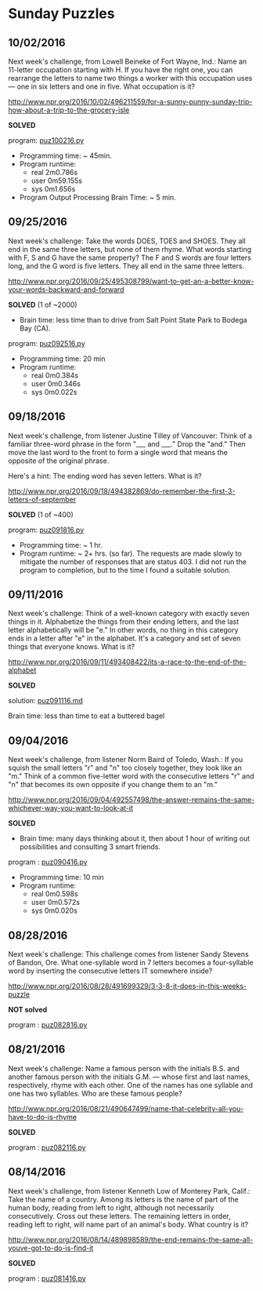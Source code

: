 # Sunday Puzzles

## 10/02/2016

Next week's challenge, from Lowell Beineke of Fort Wayne, Ind.: Name an 11-letter occupation starting with H. If you have the right one, you can rearrange the letters to name two things a worker with this occupation uses — one in six letters and one in five. What occupation is it?

http://www.npr.org/2016/10/02/496211559/for-a-sunny-punny-sunday-trip-how-about-a-trip-to-the-grocery-isle

**SOLVED**

program: [puz100216.py](puz100216.py)
* Programming time: ~ 45min.
* Program runtime:
  - real	2m0.786s
  - user	0m59.155s
  - sys	0m1.656s
* Program Output Processing Brain Time: ~ 5 min.

## 09/25/2016

Next week's challenge: Take the words DOES, TOES and SHOES. They all end in the same three letters, but none of them rhyme. What words starting with F, S and G have the same property? The F and S words are four letters long, and the G word is five letters. They all end in the same three letters.

http://www.npr.org/2016/09/25/495308799/want-to-get-an-a-better-know-your-words-backward-and-forward

**SOLVED** (1 of ~2000)

* Brain time: less time than to drive from Salt Point State Park to Bodega Bay (CA).

program: [puz092516.py](puz092516.py)
* Programming time: 20 min
* Program runtime:
  - real	0m0.384s
  - user	0m0.346s
  - sys	0m0.022s


## 09/18/2016

Next week's challenge, from listener Justine Tilley of Vancouver: Think of a familiar three-word phrase in the form "___ and ___." Drop the "and." Then move the last word to the front to form a single word that means the opposite of the original phrase.

Here's a hint: The ending word has seven letters. What is it?

http://www.npr.org/2016/09/18/494382869/do-remember-the-first-3-letters-of-september

**SOLVED** (1 of ~400)

program: [puz091816.py](puz091816.py)
* Programming time: ~ 1 hr.
* Program runtime: ~ 2+ hrs. (so far). The requests are made slowly to mitigate the number of responses that are status 403. I did not run the program to completion, but to the time I found a suitable solution.

## 09/11/2016

Next week's challenge: Think of a well-known category with exactly seven things in it. Alphabetize the things from their ending letters, and the last letter alphabetically will be "e." In other words, no thing in this category ends in a letter after "e" in the alphabet. It's a category and set of seven things that everyone knows. What is it?

http://www.npr.org/2016/09/11/493408422/its-a-race-to-the-end-of-the-alphabet

**SOLVED**

solution: [puz091116.md](puz091116.md)

Brain time: less than time to eat a buttered bagel


## 09/04/2016

Next week's challenge, from listener Norm Baird of Toledo, Wash.: If you squish the small letters "r" and "n" too closely together, they look like an "m." Think of a common five-letter word with the consecutive letters "r" and "n" that becomes its own opposite if you change them to an "m."

http://www.npr.org/2016/09/04/492557498/the-answer-remains-the-same-whichever-way-you-want-to-look-at-it

**SOLVED**

* Brain time: many days thinking about it, then about 1 hour of writing out possibilities and consulting 3 smart friends.

program : [puz090416.py](puz090416.py)
* Programming time: 10 min
* Program runtime: 
  - real	0m0.598s
  - user	0m0.572s
  - sys		0m0.020s

## 08/28/2016

Next week's challenge: This challenge comes from listener Sandy Stevens of Bandon, Ore. What one-syllable word in 7 letters becomes a four-syllable word by inserting the consecutive letters IT somewhere inside?

http://www.npr.org/2016/08/28/491699329/3-3-8-it-does-in-this-weeks-puzzle

**NOT solved**

program : [puz082816.py](puz082816.py)

## 08/21/2016

Next week's challenge: Name a famous person with the initials B.S. and another famous person with the initials G.M. — whose first and last names, respectively, rhyme with each other. One of the names has one syllable and one has two syllables. Who are these famous people?

http://www.npr.org/2016/08/21/490647499/name-that-celebrity-all-you-have-to-do-is-rhyme

**SOLVED**

program : [puz082116.py](puz082116.py)

## 08/14/2016

Next week's challenge, from listener Kenneth Low of Monterey Park, Calif.: Take the name of a country. Among its letters is the name of part of the human body, reading from left to right, although not necessarily consecutively. Cross out these letters. The remaining letters in order, reading left to right, will name part of an animal's body. What country is it?

http://www.npr.org/2016/08/14/489898589/the-end-remains-the-same-all-youve-got-to-do-is-find-it

**SOLVED**

program : [puz081416.py](puz081416.py)